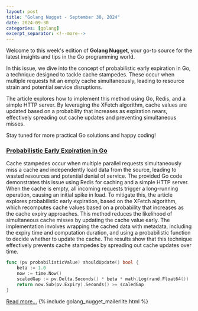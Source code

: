 ```yaml
---
layout: post
title: "Golang Nugget - September 30, 2024"
date: 2024-09-30
categories: [golang]
excerpt_separator: <!--more-->
---
```

Welcome to this week's edition of **Golang Nugget**, your go-to source for the latest insights and tips in the Go programming world.

In this issue, we dive into the concept of probabilistic early expiration in Go, a technique designed to tackle cache stampedes. These occur when multiple requests hit an empty cache simultaneously, leading to resource strain and potential service disruptions.

The article explores how to implement this method using Go, Redis, and a simple HTTP server. By leveraging the XFetch algorithm, cache values are updated based on a probability that increases as expiration nears, effectively spreading out cache updates and preventing simultaneous misses.

Stay tuned for more practical Go solutions and happy coding!
<!--more-->
### [Probabilistic Early Expiration in Go](https://dizzy.zone/2024/09/23/Probabilistic-Early-Expiration-in-Go/)

Cache stampedes occur when multiple parallel requests simultaneously miss a cache and independently load data from the source, leading to wasted resources and potential denial of service. The provided Go code demonstrates this issue using Redis for caching and a simple HTTP server. When the cache is empty, all incoming requests trigger a long-running operation, causing an initial spike in load. To mitigate this, the article explores probabilistic early expiration, based on the XFetch algorithm, which recomputes cache values based on a probability that increases as the cache expiry approaches. This method reduces the likelihood of simultaneous cache misses by updating the cache value early. The implementation involves wrapping the cached data with metadata, including the expiry time and computation duration, and using a probabilistic function to decide whether to update the cache. The results show that this technique effectively prevents cache stampedes by spreading out cache updates over time.

```go
func (pv probabilisticValue) shouldUpdate() bool {
    beta := 1.0
    now := time.Now()
    scaledGap := pv.Delta.Seconds() * beta * math.Log(rand.Float64())
    return now.Sub(pv.Expiry).Seconds() >= scaledGap
}
```

[Read more...](https://dizzy.zone/2024/09/23/Probabilistic-Early-Expiration-in-Go/)
{% include golang_nugget_mailerlite.html %}